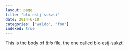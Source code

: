```yaml
---
layout: page
title: "blx-estj-sukzti"
date: 2014-6-10
categories: ["waldo", "foo"]
indexed: true
---
```

This is the body of _this_ file, the one called blx-estj-sukzti
